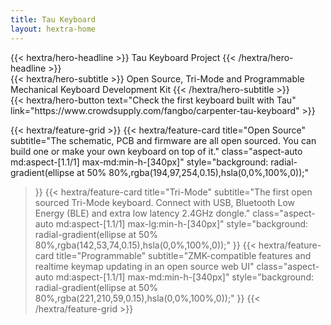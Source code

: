 ```yaml
---
title: Tau Keyboard
layout: hextra-home
---
```



<div class="mt-6 mb-6">
{{< hextra/hero-headline >}}
  Tau Keyboard Project
{{< /hextra/hero-headline >}}
</div>

<div class="mb-12">
{{< hextra/hero-subtitle >}}
  Open Source, Tri-Mode and Programmable &nbsp;<br class="sm:block hidden" />Mechanical Keyboard Development Kit
{{< /hextra/hero-subtitle >}}
</div>

<div class="mb-6">
{{< hextra/hero-button text="Check the first keyboard built with Tau" link="https://www.crowdsupply.com/fangbo/carpenter-tau-keyboard" >}}
</div>

<div class="mt-6"></div>

{{< hextra/feature-grid >}}
  {{< hextra/feature-card
    title="Open Source"
    subtitle="The schematic, PCB and firmware are all open sourced. You can build one or make your own keyboard on top of it."
    class="aspect-auto md:aspect-[1.1/1] max-md:min-h-[340px]"
    style="background: radial-gradient(ellipse at 50% 80%,rgba(194,97,254,0.15),hsla(0,0%,100%,0));"
  >}}
  {{< hextra/feature-card
    title="Tri-Mode"
    subtitle="The first open sourced Tri-Mode keyboard. Connect with USB, Bluetooth Low Energy (BLE) and extra low latency 2.4GHz dongle."
    class="aspect-auto md:aspect-[1.1/1] max-lg:min-h-[340px]"
    style="background: radial-gradient(ellipse at 50% 80%,rgba(142,53,74,0.15),hsla(0,0%,100%,0));"
  >}}
  {{< hextra/feature-card
    title="Programmable"
    subtitle="ZMK-compatible features and realtime keymap updating in an open source web UI"
    class="aspect-auto md:aspect-[1.1/1] max-md:min-h-[340px]"
    style="background: radial-gradient(ellipse at 50% 80%,rgba(221,210,59,0.15),hsla(0,0%,100%,0));"
  >}}
{{< /hextra/feature-grid >}}
